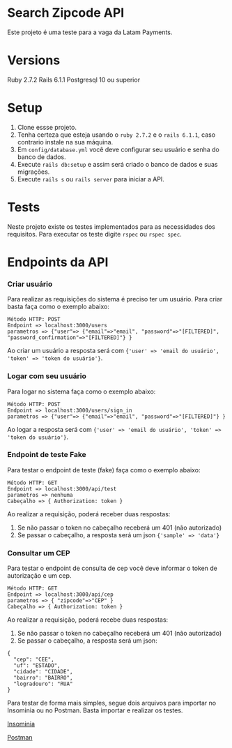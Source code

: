 # Search Zipcode API

Este projeto é uma teste para a vaga da Latam Payments.

# Versions
Ruby 2.7.2
Rails 6.1.1
Postgresql 10 ou superior

# Setup

1. Clone essse projeto.
2. Tenha certeza que esteja usando o `ruby 2.7.2` e o `rails 6.1.1`, caso contrario instale na sua máquina.
3. Em `config/database.yml` você deve configurar seu usuário e senha do banco de dados.
4. Execute `rails db:setup` e assim será criado o banco de dados e suas migrações.
5. Execute `rails s` ou `rails server` para iniciar a API.

# Tests

Neste projeto existe os testes implementados para as necessidades dos requisitos. Para executar os teste digite `rspec` ou `rspec spec`.

# Endpoints da API

### Criar usuário
Para realizar as requisições do sistema é preciso ter um usuário.
Para criar basta faça como o exemplo abaixo:

```
Método HTTP: POST
Endpoint => localhost:3000/users
parametros => {"user"=> {"email"=>"email", "password"=>"[FILTERED]", "password_confirmation"=>"[FILTERED]"} }
```

Ao criar um usuário a resposta será com `{'user' => 'email do usuário', 'token' => 'token do usuário'}`.

### Logar com seu usuário
Para logar no sistema faça como o exemplo abaixo:

```
Método HTTP: POST
Endpoint => localhost:3000/users/sign_in
parametros => {"user"=> {"email"=>"email", "password"=>"[FILTERED]"} }
```

Ao logar a resposta será com `{'user' => 'email do usuário', 'token' => 'token do usuário'}`.

### Endpoint de teste Fake
Para testar o endpoint de teste (fake) faça como o exemplo abaixo:

```
Método HTTP: GET
Endpoint => localhost:3000/api/test
parametros => nenhuma
Cabeçalho => { Authorization: token }
```

Ao realizar a requisição, poderá receber duas respostas:

1. Se não passar o token no cabeçalho receberá um 401 (não autorizado)
2. Se passar o cabeçalho, a resposta será um json `{'sample' => 'data'}`

### Consultar um CEP
Para testar o endpoint de consulta de cep você deve informar o token de autorização e um cep.

```
Método HTTP: GET
Endpoint => localhost:3000/api/cep
parametros => { "zipcode"=>"CEP" }
Cabeçalho => { Authorization: token }
```

Ao realizar a requisição, poderá recebe duas respostas:

1. Se não passar o token no cabeçalho receberá um 401 (não autorizado)
2. Se passar o cabeçalho, a resposta será um json:
```
{
  "cep": "CEE",
  "uf": "ESTADO",
  "cidade": "CIDADE",
  "bairro": "BAIRRO",
  "logradouro": "RUA"
}
```

Para testar de forma mais simples, segue dois arquivos para importar no Insominia ou no Postman. Basta importar e realizar os testes.

[Insominia](sample_requests_api/insomnia_search_zipcode.json)

[Postman](sample_requests_api/postman_search_zipcode.json)
